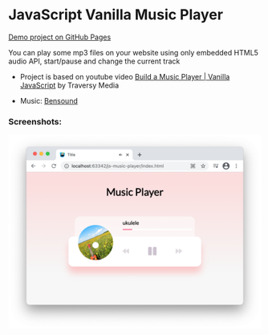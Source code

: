 # JavaScript Vanilla Music Player

<a href="https://lytves.github.io/js-music-player/" target="_blank">Demo project on GitHub Pages</a>

You can play some mp3 files on your website using only embedded HTML5 audio API, start/pause and change the current track

+ Project is based on youtube video <a href="https://www.youtube.com/watch?v=QTHRWGn_sJw" target="_blank">Build a Music Player | Vanilla JavaScript</a> by Traversy Media
  
+ Music: <a href="https://www.bensound.com" target="_blank">Bensound</a>

### Screenshots:

![](screenshots/screenshot1.png)
